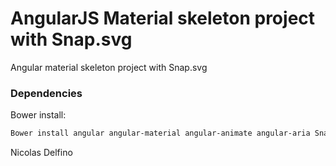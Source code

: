 # AngularJS Material skeleton project with Snap.svg

Angular material skeleton project with Snap.svg

### Dependencies

Bower install:

```sh
Bower install angular angular-material angular-animate angular-aria Snap.svg --save
```
Nicolas Delfino